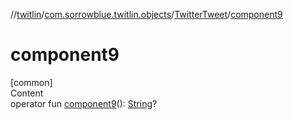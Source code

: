 //[twitlin](../../index.md)/[com.sorrowblue.twitlin.objects](../index.md)/[TwitterTweet](index.md)/[component9](component9.md)



# component9  
[common]  
Content  
operator fun [component9](component9.md)(): [String](https://kotlinlang.org/api/latest/jvm/stdlib/kotlin/-string/index.html)?  



